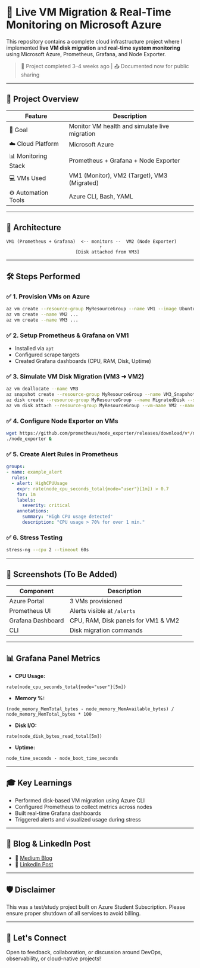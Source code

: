 # 🚀 Live VM Migration & Real-Time Monitoring on Microsoft Azure

This repository contains a complete cloud infrastructure project where I implemented **live VM disk migration** and **real-time system monitoring** using Microsoft Azure, Prometheus, Grafana, and Node Exporter.

> 📝 Project completed 3–4 weeks ago | 📤 Documented now for public sharing

---

## 📁 Project Overview

| Feature             | Description                                   |
| ------------------- | --------------------------------------------- |
| 🧠 Goal             | Monitor VM health and simulate live migration |
| ☁️ Cloud Platform   | Microsoft Azure                               |
| 📊 Monitoring Stack | Prometheus + Grafana + Node Exporter          |
| 💻 VMs Used         | VM1 (Monitor), VM2 (Target), VM3 (Migrated)   |
| ⚙️ Automation Tools | Azure CLI, Bash, YAML                         |

---

## 🧱 Architecture

```
VM1 (Prometheus + Grafana)  <-- monitors --  VM2 (Node Exporter)
                                   ↑
                          [Disk attached from VM3]
```

---

## 🛠️ Steps Performed

### ✅ 1. Provision VMs on Azure

```bash
az vm create --resource-group MyResourceGroup --name VM1 --image Ubuntu2204 ...
az vm create --name VM2 ...
az vm create --name VM3 ...
```

### ✅ 2. Setup Prometheus & Grafana on VM1

* Installed via `apt`
* Configured scrape targets
* Created Grafana dashboards (CPU, RAM, Disk, Uptime)

### ✅ 3. Simulate VM Disk Migration (VM3 ➜ VM2)

```bash
az vm deallocate --name VM3
az snapshot create --resource-group MyResourceGroup --name VM3_Snapshot --source <VM3_DISK_ID>
az disk create --resource-group MyResourceGroup --name MigratedDisk --source VM3_Snapshot
az vm disk attach --resource-group MyResourceGroup --vm-name VM2 --name MigratedDisk
```

### ✅ 4. Configure Node Exporter on VMs

```bash
wget https://github.com/prometheus/node_exporter/releases/download/v*/node_exporter-*.linux-amd64.tar.gz
./node_exporter &
```

### ✅ 5. Create Alert Rules in Prometheus

```yaml
groups:
- name: example_alert
  rules:
  - alert: HighCPUUsage
    expr: rate(node_cpu_seconds_total{mode="user"}[1m]) > 0.7
    for: 1m
    labels:
      severity: critical
    annotations:
      summary: "High CPU usage detected"
      description: "CPU usage > 70% for over 1 min."
```

### ✅ 6. Stress Testing

```bash
stress-ng --cpu 2 --timeout 60s
```

---

## 📸 Screenshots (To Be Added)

| Component         | Description                         |
| ----------------- | ----------------------------------- |
| Azure Portal      | 3 VMs provisioned                   |
| Prometheus UI     | Alerts visible at `/alerts`         |
| Grafana Dashboard | CPU, RAM, Disk panels for VM1 & VM2 |
| CLI               | Disk migration commands             |

---

## 📊 Grafana Panel Metrics

* **CPU Usage:**

```promql
rate(node_cpu_seconds_total{mode="user"}[5m])
```

* **Memory %:**

```promql
(node_memory_MemTotal_bytes - node_memory_MemAvailable_bytes) / node_memory_MemTotal_bytes * 100
```

* **Disk I/O:**

```promql
rate(node_disk_bytes_read_total[5m])
```

* **Uptime:**

```promql
node_time_seconds - node_boot_time_seconds
```

---

## 🎓 Key Learnings

* Performed disk-based VM migration using Azure CLI
* Configured Prometheus to collect metrics across nodes
* Built real-time Grafana dashboards
* Triggered alerts and visualized usage during stress

---

## 📖 Blog & LinkedIn Post

* 📘 [Medium Blog](https://medium.com/@ayeshazahid036/live-vm-migration-and-real-time-monitoring-on-microsoft-azure-using-prometheus-grafana-2a0db7299dbc)
* 💼 [LinkedIn Post](https://www.linkedin.com/feed/update/urn:li:activity:7338601014121390082/)

---

## 🛡️ Disclaimer

This was a test/study project built on Azure Student Subscription. Please ensure proper shutdown of all services to avoid billing.

---

## 🤝 Let's Connect

Open to feedback, collaboration, or discussion around DevOps, observability, or cloud-native projects!
